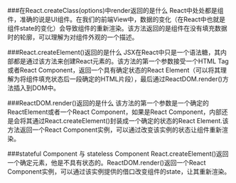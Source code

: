 ###在React.createClass(options)中render返回的是什么
React中处处都是组件，准确的说是UI组件。在我们的前端View中，数据的变化（在React中也就是组件state的变化）会导致组件的重新渲染。该方法返回的是组件在没有填充数据时的轮廓，可以理解为对组件外观的一个描述。


###React.createElement()返回的是什么
JSX在React中只是一个语法糖，其内部都是通过该方法来创建React元素的。该方法的第一个参数接受一个HTML Tag或者React Component，返回一个具有确定状态的React Element（可以将其理解为将组件填充状态后一段确定的HTML片段），最后通过ReactDOM.render()方法插入到DOM中。


###ReactDOM.render()返回的是什么
该方法的第一个参数是一个确定的ReactElement或者一个React Component，如果是React Component，内部还是会将其通过React.createElement()封装成一个确定的状态的React Element.该方法返回一个React Component实例，可以通过改变该实例的状态让组件重新渲染。


###stateful Component 与 stateless Component
React.createElement()返回一个确定元素，他是不具有状态的。ReactDOM.render()返回一个React Component实例，可以通过该实例提供的借口改变组件的state，让其重新渲染。


